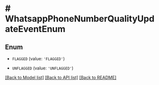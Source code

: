 # # WhatsappPhoneNumberQualityUpdateEventEnum

## Enum


* `FLAGGED` (value: `'FLAGGED'`)

* `UNFLAGGED` (value: `'UNFLAGGED'`)


[[Back to Model list]](../../README.md#models) [[Back to API list]](../../README.md#endpoints) [[Back to README]](../../README.md)
